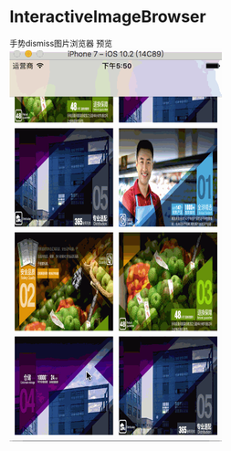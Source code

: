 # InteractiveImageBrowser
手势dismiss图片浏览器
<a>预览</a>
![image](https://github.com/XY-Wing/InteractiveImageBrowser/blob/master/InteractiveImageBrowser.gif)
